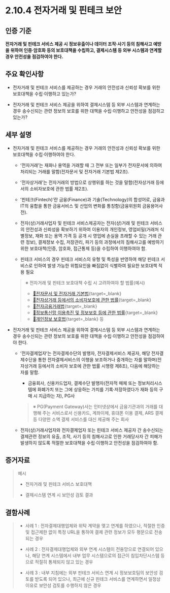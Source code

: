 # 2.10.4 전자거래 및 핀테크 보안

## 인증 기준

**전자거래 및 핀테크 서비스 제공 시 정보유출이나 데이터 조작·사기 등의 침해사고 예방을 위하여 인증·암호화 등의 보호대책을 수립하고, 결제시스템 등 외부 시스템과 연계할 경우 안전성을 점검하여야 한다.**

## 주요 확인사항

- 전자거래 및 핀테크 서비스를 제공하는 경우 거래의 안전성과 신뢰성 확보를 위한 보호대책을 수립·이행하고 있는가?

- 전자거래 및 핀테크 서비스 제공을 위하여 결제시스템 등 외부 시스템과 연계하는 경우 송수신되는 관련 정보의 보호를 위한 대책을 수립·이행하고 안전성을 점검하고 있는가?

## 세부 설명

- 전자거래 및 핀테크 서비스를 제공하는 경우 거래의 안전성과 신뢰성 확보를 위한 보호대책을 수립·이행하여야 한다.

    - ʻ전자거래ʼ는 재화나 용역을 거래할 때 그 전부 또는 일부가 전자문서에 의하여 처리되는 거래를 말함(전자문서 및 전자거래 기본법 제2조).

    - ʻ전자상거래ʼ는 전자거래의 방법으로 상행위를 하는 것을 말함(전자상거래 등에서의 소비자보호에 관한 법률 제2조).

    - ʻ핀테크(Fintech)ʼ란 금융(Finance)과 기술(Technology)의 합성어로, 금융과 IT의 융합을 통한 금융서비스 및 산업의 변화를 통칭함(금융위원회 금융용어사전).

    - 전자(상)거래사업자 및 핀테크 서비스제공자는 전자(상)거래 및 핀테크 서비스의 안전성과 신뢰성을 확보하기 위하여 이용자의 개인정보, 영업비밀(거래처 식별정보, 재화 또는 용역 가격 등 공개 시 영업에 손실을 초래할 수 있는 거래 관련 정보), 결제정보 수집, 저장관리, 파기 등의 과정에서의 침해사고를 예방하기 위한 보호대책(인증, 암호화, 접근통제 등)을 수립하여 이행하여야 함.

    - 핀테크 서비스의 경우 핀테크 서비스의 유형 및 특성을 반영하여 해당 핀테크 서비스로 인하여 발생 가능한 위험요인을 빠짐없이 식별하여 필요한 보호대책 적용 필요
    >
    > ※ 전자거래 및 핀테크 보호대책 수립 시 고려하여야 할 법률(예시)
    >
    > - [🔗전자문서 및 전자거래 기본법][전자문서법]{target=_blank}
    > - [🔗전자상거래 등에서의 소비자보호에 관한 법률][전자상거래법]{target=_blank}
    > - [🔗전자금융거래법][전자금융거래법]{target=_blank}
    > - [🔗정보통신망 이용촉진 및 정보보호 등에 관한 법률][정보통신망법]{target=_blank}
    > - [🔗개인정보 보호법][개인정보 보호법]{target=_blank} 등

- 전자거래 및 핀테크 서비스 제공을 위하여 결제시스템 등 외부 시스템과 연계하는 경우 송수신되는 관련 정보의 보호를 위한 대책을 수립·이행하고 안전성을 점검하여야 한다.

    - ʻ전자결제업자ʻ는 전자결제수단의 발행자, 전자결제서비스 제공자, 해당 전자결제수단을 통한 전자결제서비스의 이행을 보조하거나 중개하는 자를 말하며(전자상거래 등에서의 소비자 보호에 관한 법률 시행령 제8조), 다음에 해당하는 자를 말함.

        - 금융회사, 신용카드업자, 결제수단 발행자(전자적 매체 또는 정보처리시스템에 화폐가치 또는 그에 상응하는 가치를 기록·저장하였다가 재화 등의 구매 시 지급하는 자), PG사
        >
        > ※ PG(Payment Gateway)사는 인터넷상에서 금융기관과의 거래를 대행해 주는 서비스로서 신용카드, 계좌이체, 휴대폰 이용 결제, ARS 결제 등 다양한 소액 결제 서비스를 대신 제공해 주는 회사

    - 전자(상)거래사업자와 전자결제업자 또는 핀테크 서비스 제공자 간 송수신되는 결제관련 정보의 유출, 조작, 사기 등의 침해사고로 인한 거래당사자 간 피해가 발생하지 않도록 적절한 보호대책을 수립·이행하고 안전성을 점검하여야 함.

## 증거자료

> 예시
>
> - 전자거래 및 핀테크 서비스 보호대책
>
> - 결제시스템 연계 시 보안성 검토 결과

## 결함사례

> - 사례 1 : 전자결제대행업체와 위탁 계약을 맺고 연계를 하였으나, 적절한 인증 및 접근제한 없이 특정 URL을 통하여 결제 관련 정보가 모두 평문으로 전송되는 경우
>
> - 사례 2 : 전자결제대행업체와 외부 연계 시스템이 전용망으로 연결되어 있으나, 해당 연계 시스템에서 내부 업무 시스템으로의 접근이 침입차단시스템 등으로 적절히 통제되지 않고 있는 경우
>
> - 사례 3 : 내부 지침에는 외부 핀테크 서비스 연계 시 정보보호팀의 보안성 검토를 받도록 되어 있으나, 최근에 신규 핀테크 서비스를 연계하면서 일정상 이유로 보안성 검토를 수행하지 않은 경우

[정보통신망법]: https://www.law.go.kr/법령/정보통신망이용촉진및정보보호등에관한법률 "정보통신망법"
[개인정보 보호법]: https://www.law.go.kr/법령/개인정보보호법 "개인정보 보호법"
[전자금융거래법]: https://www.law.go.kr/법령/전자금융거래법 "전자금융거래법"
[전자상거래법]: https://www.law.go.kr/법령/전자상거래등에서의소비자보호에관한법률 "전자상거래법"
[전자문서법]: https://www.law.go.kr/법령/전자문서및전자거래기본법 "전자문서법"
